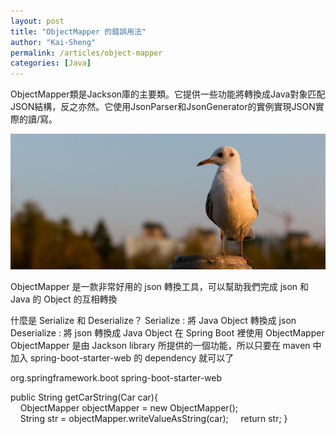 ```yaml
---
layout: post
title: "ObjectMapper 的錯誤用法"
author: "Kai-Sheng"
permalink: /articles/object-mapper
categories: [Java]
--- 
```



 
ObjectMapper類是Jackson庫的主要類。它提供一些功能將轉換成Java對象匹配JSON結構，反之亦然。它使用JsonParser和JsonGenerator的實例實現JSON實際的讀/寫。



![object-mapper](/assets/image/object-mapper.png?size=full)


 ObjectMapper 是一款非常好用的 json 轉換工具，可以幫助我們完成 json 和 Java 的 Object 的互相轉換

什麼是 Serialize 和 Deserialize？
Serialize : 將 Java Object 轉換成 json
Deserialize : 將 json 轉換成 Java Object
在 Spring Boot 裡使用 ObjectMapper
ObjectMapper 是由 Jackson library 所提供的一個功能，所以只要在 maven 中加入 spring-boot-starter-web 的 dependency 就可以了

<dependency>
    <groupId>org.springframework.boot</groupId>
    <artifactId>spring-boot-starter-web</artifactId>
</dependency>


public String getCarString(Car car){
    ObjectMapper objectMapper = new ObjectMapper();
    String str = objectMapper.writeValueAsString(car);
    return str;
}
 